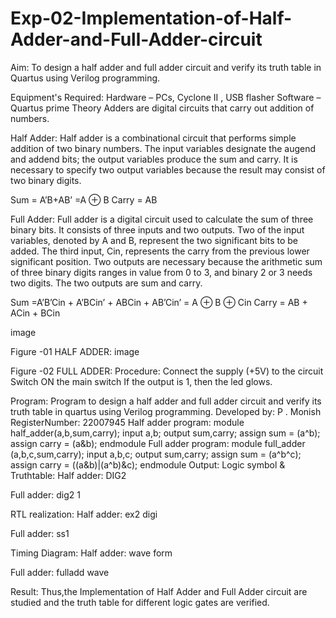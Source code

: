 # Exp-02-Implementation-of-Half-Adder-and-Full-Adder-circuit

Aim:
To design a half adder and full adder circuit and verify its truth table in Quartus using Verilog programming.

Equipment's Required:
Hardware – PCs, Cyclone II , USB flasher Software – Quartus prime Theory Adders are digital circuits that carry out addition of numbers.

Half Adder:
Half adder is a combinational circuit that performs simple addition of two binary numbers. The input variables designate the augend and addend bits; the output variables produce the sum and carry. It is necessary to specify two output variables because the result may consist of two binary digits.

Sum = A’B+AB’ =A ⊕ B Carry = AB

Full Adder:
Full adder is a digital circuit used to calculate the sum of three binary bits. It consists of three inputs and two outputs. Two of the input variables, denoted by A and B, represent the two significant bits to be added. The third input, Cin, represents the carry from the previous lower significant position. Two outputs are necessary because the arithmetic sum of three binary digits ranges in value from 0 to 3, and binary 2 or 3 needs two digits. The two outputs are sum and carry.

Sum =A’B’Cin + A’BCin’ + ABCin + AB’Cin’ = A ⊕ B ⊕ Cin Carry = AB + ACin + BCin

image

Figure -01 HALF ADDER:
image

Figure -02 FULL ADDER:
Procedure:
Connect the supply (+5V) to the circuit Switch ON the main switch If the output is 1, then the led glows.

Program:
Program to design a half adder and full adder circuit and verify its truth table in quartus
using Verilog programming.
Developed by: P . Monish
RegisterNumber: 22007945
Half adder program:
module half_adder(a,b,sum,carry);
input a,b;
output sum,carry;
assign sum = (a^b);
assign carry = (a&b);
endmodule
Full adder program:
module full_adder (a,b,c,sum,carry);
input a,b,c;
output sum,carry;
assign sum = (a^b^c);
assign carry = ((a&b)|(a^b)&c);
endmodule
Output:
Logic symbol & Truthtable:
Half adder:
DIG2

Full adder:
dig2 1

RTL realization:
Half adder:
ex2 digi

Full adder:
ss1

Timing Diagram:
Half adder:
wave form

Full adder:
fulladd wave

Result:
Thus,the Implementation of Half Adder and Full Adder circuit are studied and the truth table for different logic gates are verified.
